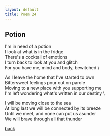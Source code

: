 ```yaml
---
layout: default
title: Poem 24
---
```


## Potion

I'm in need of a potion \
I look at what is in the fridge \
There's a cocktail of emotions \
I turn back to look at you and glitch \
For you have me, mind and body, bewitched \

As I leave the home that I've started to own \
Bittersweet feelings pour out on parole \
Moving to a new place with you supporting me \
I'm left wondering what's written in our destiny \

I will be moving close to the sea \
At long last we will be connected by its breeze \
Until we meet, and none can put us asunder \
We will brave through all that thunder


 [back](../index-page.html)